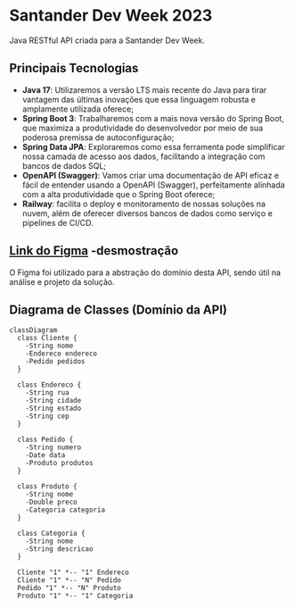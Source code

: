 # Santander Dev Week 2023

Java RESTful API criada para a Santander Dev Week.

## Principais Tecnologias
 - **Java 17**: Utilizaremos a versão LTS mais recente do Java para tirar vantagem das últimas inovações que essa linguagem robusta e amplamente utilizada oferece;
 - **Spring Boot 3**: Trabalharemos com a mais nova versão do Spring Boot, que maximiza a produtividade do desenvolvedor por meio de sua poderosa premissa de autoconfiguração;
 - **Spring Data JPA**: Exploraremos como essa ferramenta pode simplificar nossa camada de acesso aos dados, facilitando a integração com bancos de dados SQL;
 - **OpenAPI (Swagger)**: Vamos criar uma documentação de API eficaz e fácil de entender usando a OpenAPI (Swagger), perfeitamente alinhada com a alta produtividade que o Spring Boot oferece;
 - **Railway**: facilita o deploy e monitoramento de nossas soluções na nuvem, além de oferecer diversos bancos de dados como serviço e pipelines de CI/CD.

## [Link do Figma](https://www.figma.com/file/0ZsjwjsYlYd3timxqMWlbj/SANTANDER---Projeto-Web%2FMobile?type=design&node-id=1421%3A432&mode=design&t=6dPQuerScEQH0zAn-1) -desmostração 

O Figma foi utilizado para a abstração do domínio desta API, sendo útil na análise e projeto da solução.

## Diagrama de Classes (Domínio da API)

```mermaid
classDiagram
  class Cliente {
    -String nome
    -Endereco endereco
    -Pedido pedidos
  }

  class Endereco {
    -String rua
    -String cidade
    -String estado
    -String cep
  }

  class Pedido {
    -String numero
    -Date data
    -Produto produtos
  }

  class Produto {
    -String nome
    -Double preco
    -Categoria categoria
  }

  class Categoria {
    -String nome
    -String descricao
  }

  Cliente "1" *-- "1" Endereco
  Cliente "1" *-- "N" Pedido
  Pedido "1" *-- "N" Produto
  Produto "1" *-- "1" Categoria


